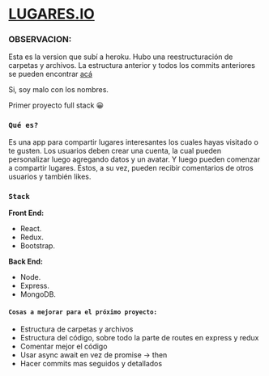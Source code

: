 # [LUGARES.IO](https://lugaresio.heroku.com)

### OBSERVACION:
  Esta es la version que subí a heroku. Hubo una reestructuración de carpetas y archivos. La estructura anterior y todos los commits anteriores se pueden encontrar [acá](https://github.com/diegocamy/lugaresIO)

Si, soy malo con los nombres.

Primer proyecto full stack 😀

### `Qué es?`

Es una app para compartir lugares interesantes los cuales hayas visitado o te gusten.
Los usuarios deben crear una cuenta, la cual pueden personalizar luego agregando datos y un avatar. Y luego pueden comenzar a compartir lugares. Éstos, a su vez, pueden recibir comentarios de otros usuarios y también likes.

### `Stack`

**Front End:**
* React.
* Redux.
* Bootstrap.

**Back End:**
* Node.
* Express.
* MongoDB.

#### `Cosas a mejorar para el próximo proyecto:`
* Estructura de carpetas y archivos
* Estructura del código, sobre todo la parte de routes en express y redux
* Comentar mejor el código
* Usar async await en vez de promise -> then
* Hacer commits mas seguidos y detallados


